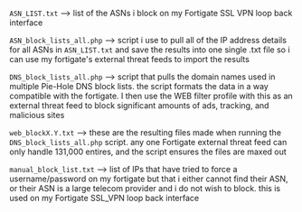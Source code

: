 ```ASN_LIST.txt``` --> list of the ASNs i block on my Fortigate SSL VPN loop back interface

```ASN_block_lists_all.php``` --> script i use to pull all of the IP address details for all ASNs in ```ASN_LIST.txt``` and save the results into one single .txt file so i can use my fortigate's external threat feeds to import the results

```DNS_block_lists_all.php``` --> script that pulls the domain names used in multiple Pie-Hole DNS block lists. the script formats the data in a way compatible with the fortigate. I then use the WEB filter profile with this as an external threat feed to block significant amounts of ads, tracking, and malicious sites

```web_blockX.Y.txt``` --> these are the resulting files made when running the ```DNS_block_lists_all.php``` script. any one Fortigate external threat feed can only handle 131,000 entires, and the script ensures the files are maxed out

```manual_block_list.txt``` --> list of IPs that have tried to force a username/password on my fortigate but that i either cannot find their ASN, or their ASN is a large telecom provider and i do not wish to block. this is used on my Fortigate SSL_VPN loop back interface
